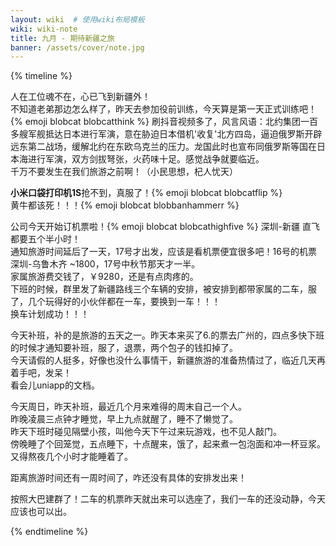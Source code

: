 ```yaml
---
layout: wiki  # 使用wiki布局模板
wiki: wiki-note
title: 九月 - 期待新疆之旅
banner: /assets/cover/note.jpg
--- 
```


{% timeline %}

<!-- node 2024.9.02 -->
人在工位魂不在，心已飞到新疆外！  
不知道老弟那边怎么样了，昨天去参加役前训练，今天算是第一天正式训练吧！{% emoji blobcat blobcatthink %}
刷抖音视频多了，风言风语：北约集团一百多艘军舰抵达日本进行军演，意在胁迫日本借机'收复'北方四岛，逼迫俄罗斯开辟远东第二战场，缓解北约在东欧乌克兰的压力。龙国此时也宣布同俄罗斯等国在日本海进行军演，双方剑拔弩张，火药味十足。感觉战争就要临近。  
千万不要发生在我们旅游之前啊！（小民思想，杞人忧天）

<!-- node 2024.9.03 -->
**小米口袋打印机1S**抢不到，真服了！{% emoji blobcat blobcatflip %}  
黄牛都该死！！！{% emoji blobcat blobbanhammerr %}

<!-- node 2024.9.05 -->
公司今天开始订机票啦！{% emoji blobcat blobcathighfive %} 深圳-新疆 直飞都要五个半小时！  
通知旅游时间延后了一天，17号才出发，应该是看机票便宜很多吧！16号的机票 深圳-乌鲁木齐 ~1800，17号中秋节那天才一半。  
家属旅游费交钱了，￥9280，还是有点肉疼的。  
下班的时候，群里发了新疆路线三个车辆的安排，被安排到都带家属的二车，服了，几个玩得好的小伙伴都在一车，要换到一车！！！  
换车计划成功！！！

<!-- node 2024.9.07 -->
今天补班，补的是旅游的五天之一。昨天本来买了6.的票去广州的，四点多快下班的时候才通知要补班，服了，退票，两个包子的钱扣掉了。  
今天请假的人挺多，好像也没什么事情干，新疆旅游的准备热情过了，临近几天再着手吧，发呆！  
看会儿uniapp的文档。

<!-- node 2024.9.08 -->
今天周日，昨天补班，最近几个月来难得的周末自己一个人。  
昨晚凌晨三点钟才睡觉，早上九点就醒了，睡不了懒觉了。  
昨天下班时碰见隔壁小孩，叫他今天下午过来玩游戏，也不见人敲门。  
傍晚睡了个回笼觉，五点睡下，十点醒来，饿了，起来煮一包泡面和冲一杯豆浆。  
又得熬夜几个小时才能睡着了。 

<!-- node 2024.9.09 -->
距离旅游时间还有一周时间了，咋还没有具体的安排发出来！

<!-- node 2024.9.11 -->
按照大巴建群了！二车的机票昨天就出来可以选座了，我们一车的还没动静，今天应该也可以出。

{% endtimeline %}
